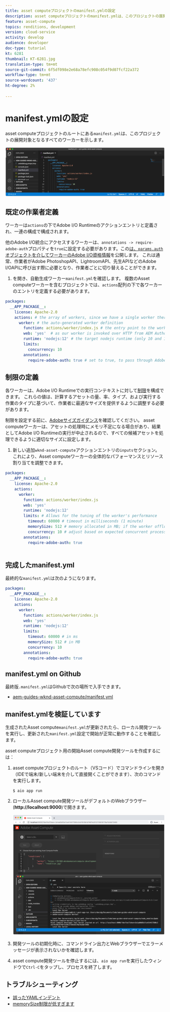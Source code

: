 ```yaml
---
title: asset computeプロジェクトのmanifest.ymlの設定
description: asset computeプロジェクトのmanifest.ymlは、このプロジェクトの展開対象となるすべてのワーカーを説明します。
feature: asset-compute
topics: renditions, development
version: cloud-service
activity: develop
audience: developer
doc-type: tutorial
kt: 6281
thumbnail: KT-6281.jpg
translation-type: tm+mt
source-git-commit: 6f5df098e2e68a78efc908c054f9d07fcf22a372
workflow-type: tm+mt
source-wordcount: '437'
ht-degree: 2%

---
```



# manifest.ymlの設定

asset computeプロジェクトのルートにある`manifest.yml`は、このプロジェクトの展開対象となるすべてのワーカーを示します。

![manifest.yml](./assets/manifest/manifest.png)

## 既定の作業者定義

ワーカーは`actions`の下でAdobe I/O Runtimeのアクションエントリと定義され、一連の構成で構成されます。

他のAdobe I/O統合にアクセスするワーカーは、`annotations -> require-adobe-auth`プロパティを`true`に設定する必要があります。この[は、`params.auth`オブジェクトを介してワーカーのAdobe I/O資格情報](https://docs.adobe.com/content/help/en/asset-compute/using/extend/develop-custom-application.html#access-adobe-apis)を公開します。 これは通常、作業者がAdobe PhotoshopAPI、LightroomAPI、先生APIなどのAdobe I/OAPIに呼び出す際に必要となり、作業者ごとに切り替えることができます。

1. を開き、自動生成ワーカー`manifest.yml`を確認します。 複数のAsset computeワーカーを含むプロジェクトでは、`actions`配列の下で各ワーカーのエントリを定義する必要があります。

```yml
packages:
  __APP_PACKAGE__:
    license: Apache-2.0
    actions: # the array of workers, since we have a single worker there is only one entry beneath actions
      worker: # the auto-generated worker definition
        function: actions/worker/index.js # the entry point to the worker 
        web: 'yes'  # as our worker is invoked over HTTP from AEM Author service
        runtime: 'nodejs:12' # the target nodejs runtime (only 10 and 12 are supported)
        limits:
          concurrency: 10
        annotations:
          require-adobe-auth: true # set to true, to pass through Adobe I/O access token/client id via params.auth in the worker, typically required when the worker calls out to Adobe I/O APIs such as the Adobe Photoshop, Lightroom or Sensei APIs.
```

## 制限の定義

各ワーカーは、Adobe I/O Runtimeでの実行コンテキストに対して[制限](https://www.adobe.io/apis/experienceplatform/runtime/docs.html#!adobedocs/adobeio-runtime/master/guides/system_settings.md)を構成できます。 これらの値は、計算するアセットの量、率、タイプ、および実行する作業のタイプに基づいて、作業者に最適なサイズを提供するように調整する必要があります。

制限を設定する前に、[Adobeサイズガイダンス](https://docs.adobe.com/content/help/en/asset-compute/using/extend/develop-custom-application.html#sizing-workers)を確認してください。 asset computeワーカーは、アセットの処理時にメモリ不足になる場合があり、結果としてAdobe I/O Runtimeの実行が中止されるので、すべての候補アセットを処理できるように適切なサイズに設定します。

1. 新しい追加`wknd-asset-compute`アクションエントリの`inputs`セクション。 これにより、Asset computeワーカーの全体的なパフォーマンスとリソース割り当てを調整できます。

```yml
packages:
  __APP_PACKAGE__:
    license: Apache-2.0
    actions: 
      worker:
        function: actions/worker/index.js 
        web: 'yes' 
        runtime: 'nodejs:12'
        limits: # Allows for the tuning of the worker's performance
          timeout: 60000 # timeout in milliseconds (1 minute)
          memorySize: 512 # memory allocated in MB; if the worker offloads heavy computational work to other Web services this number can be reduced
          concurrency: 10 # adjust based on expected concurrent processing and timeout 
        annotations:
          require-adobe-auth: true
           
```

## 完成したmanifest.yml

最終的な`manifest.yml`は次のようになります。

```yml
packages:
  __APP_PACKAGE__:
    license: Apache-2.0
    actions: 
      worker:
        function: actions/worker/index.js 
        web: 'yes' 
        runtime: 'nodejs:12'
        limits:
          timeout: 60000 # in ms
          memorySize: 512 # in MB
          concurrency: 10 
        annotations:
          require-adobe-auth: true
```

## manifest.yml on Github

最終版`.manifest.yml`はGithubで次の場所で入手できます。

+ [aem-guides-wknd-asset-compute/manifest.yml](https://github.com/adobe/aem-guides-wknd-asset-compute/blob/master/manifest.yml)


## manifest.ymlを検証しています

生成されたAsset compute`manifest.yml`が更新されたら、ローカル開発ツールを実行し、更新された`manifest.yml`設定で開始が正常に動作することを確認します。

asset computeプロジェクト用の開始Asset compute開発ツールを作成するには：

1. asset computeプロジェクトのルート（VSコード）でコマンドラインを開き（IDEで端末/新しい端末を介して直接開くことができます）、次のコマンドを実行します。

   ```
   $ aio app run
   ```

1. ローカルAsset compute開発ツールがデフォルトのWebブラウザー(__http://localhost:9000__)で開きます。

   ![aioアプリの実行](assets/environment-variables/aio-app-run.png)

1. 開発ツールの初期化時に、コマンドライン出力とWebブラウザーでエラーメッセージが表示されないかを確認します。
1. asset compute開発ツールを停止するには、`aio app run`を実行したウィンドウで`Ctrl-C`をタップし、プロセスを終了します。

## トラブルシューティング

+ [誤ったYAMLインデント](../troubleshooting.md#incorrect-yaml-indentation)
+ [memorySize制限が低すぎます](../troubleshooting.md#memorysize-limit-is-set-too-low)
